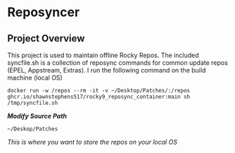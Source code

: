 # Reposyncer
## Project Overview
This project is used to maintain offline Rocky Repos. The included syncfile.sh is a collection
of reposync commands for common update repos (EPEL, Appstream, Extras). I run the following command
on the build machine (local OS)
```
docker run -w /repos --rm -it -v ~/Desktop/Patches/:/repos ghcr.io/shawnstephens517/rocky9_reposync_container:main sh /tmp/syncfile.sh
```

**_Modify Source Path_**
```
~/Deskop/Patches
```
_This is where you want to store the repos on your local OS_
